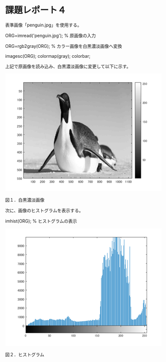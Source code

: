 # 課題レポート４

表準画像「penguin.jpg」を使用する。

ORG=imread('penguin.jpg'); % 原画像の入力

ORG=rgb2gray(ORG); % カラー画像を白黒濃淡画像へ変換

imagesc(ORG); colormap(gray); colorbar;

上記で原画像を読み込み、白黒濃淡画像に変更して以下に示す。


![原画像](https://github.com/broccoly009/kadai/blob/master/image/kadai4-1.png)

図１．白黒濃淡画像


次に、画像のヒストグラムを表示する。

imhist(ORG); % ヒストグラムの表示

![原画像](https://github.com/broccoly009/kadai/blob/master/image/kadai4-2.png)

図２．ヒストグラム





